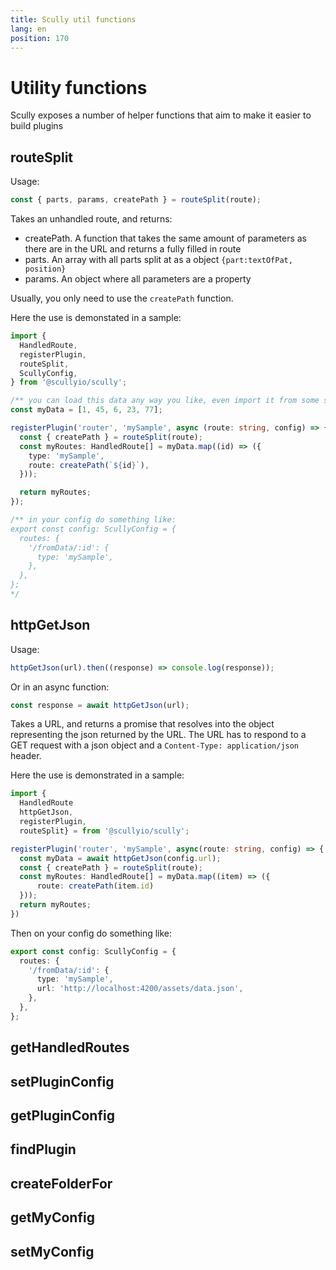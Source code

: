 ```yaml
---
title: Scully util functions
lang: en
position: 170
---
```


# Utility functions

Scully exposes a number of helper functions that aim to make it easier to build plugins

## routeSplit

Usage:

```typescript
const { parts, params, createPath } = routeSplit(route);
```

Takes an unhandled route, and returns:

- createPath. A function that takes the same amount of parameters as there are in the URL and returns a fully filled in route
- parts. An array with all parts split at as a object `{part:textOfPat, position}`
- params. An object where all parameters are a property

Usually, you only need to use the `createPath` function.

Here the use is demonstated in a sample:

```typescript
import {
  HandledRoute,
  registerPlugin,
  routeSplit,
  ScullyConfig,
} from '@scullyio/scully';

/** you can load this data any way you like, even import it from some static TS file isn't a problem. */
const myData = [1, 45, 6, 23, 77];

registerPlugin('router', 'mySample', async (route: string, config) => {
  const { createPath } = routeSplit(route);
  const myRoutes: HandledRoute[] = myData.map((id) => ({
    type: 'mySample',
    route: createPath(`${id}`),
  }));

  return myRoutes;
});

/** in your config do something like:
export const config: ScullyConfig = {
  routes: {
    '/fromData/:id': {
      type: 'mySample',
    },
  },
};
*/
```

## httpGetJson

Usage:

```typescript
httpGetJson(url).then((response) => console.log(response));
```

Or in an async function:

```typescript
const response = await httpGetJson(url);
```

Takes a URL, and returns a promise that resolves into the object representing the json returned by the URL.
The URL has to respond to a GET request with a json object and a `Content-Type: application/json` header.

Here the use is demonstrated in a sample:

```typescript
import {
  HandledRoute
  httpGetJson,
  registerPlugin,
  routeSplit} = from '@scullyio/scully';

registerPlugin('router', 'mySample', async(route: string, config) => {
  const myData = await httpGetJson(config.url);
  const { createPath } = routeSplit(route);
  const myRoutes: HandledRoute[] = myData.map((item) => ({
      route: createPath(item.id)
  }));
  return myRoutes;
})
```

Then on your config do something like:

```typescript
export const config: ScullyConfig = {
  routes: {
    '/fromData/:id': {
      type: 'mySample',
      url: 'http://localhost:4200/assets/data.json',
    },
  },
};
```

## getHandledRoutes

## setPluginConfig

## getPluginConfig

## findPlugin

## createFolderFor

## getMyConfig

## setMyConfig

